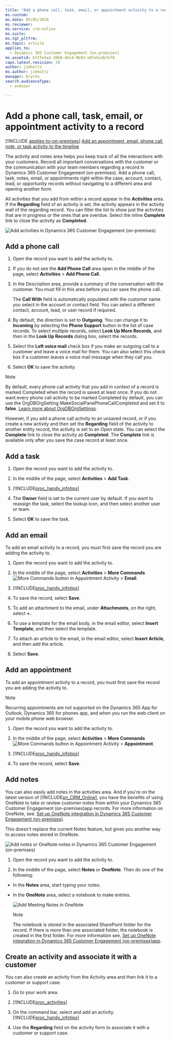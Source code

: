 ```yaml
---
title: "Add a phone call, task, email, or appointment activity to a record (Dynamics 365 Customer Engagement (on-premises)) | MicrosoftDocs"
ms.custom: 
ms.date: 05/05/2020
ms.reviewer: 
ms.service: crm-online
ms.suite: 
ms.tgt_pltfrm: 
ms.topic: article
applies_to: 
  - Dynamics 365 Customer Engagement (on-premises)
ms.assetid: b72fe4a3-30b8-4dc4-9b93-e87e5cdb7ef0
caps.latest.revision: 39
author: jimholtz
ms.author: jimholtz
manager: brycho
search.audienceType: 
  - enduser

---
```

# Add a phone call, task, email, or appointment activity to a record 

[!INCLUDE [applies-to-on-premises](../includes/applies-to-on-premises.md)] [Add an appointment, email, phone call, note, or task activity to the timeline](/powerapps/user/add-activities)

The activity and notes area helps you keep track of all the interactions with your customers. Record all important conversations with the customer or the communication with your team members regarding a record in Dynamics 365 Customer Engagement (on-premises). Add a phone call, task, notes, email, or appointments right within the case, account, contact, lead, or opportunity records without navigating to a different area and opening another form.  
  
All activities that you add from within a record appear in the **Activities** area. If the **Regarding** field of an activity is set, the activity appears in the activity wall of the regarding record. You can filter the list to show just the activities that are in progress or the ones that are overdue. Select the inline **Complete** link to close the activity as **Completed**.  
  
 ![Add activities in Dynamics 365 Customer Engagement (on-premises)](media/add-activities-dynamics-crm.png "Add activities in Dynamics 365 Customer Engagement (on-premises)")  

  
## Add a phone call  
  
1.  Open the record you want to add the activity to.  
  
2.  If you do not see the **Add Phone Call** area open in the middle of the page, select **Activities** > **Add Phone Call**.  
  
3.  In the Description area, provide a summary of the conversation with the customer. You must fill in this area before you can save the phone call.  
  
     The **Call With** field is automatically populated with the customer name you select in the account or contact field. You can select a different contact, account, lead, or user record if required.  
  
4.  By default, the direction is set to **Outgoing**. You can change it to **Incoming** by selecting the **Phone Support** button in the list of case records. To select multiple records, select **Look Up More Records**, and then in the **Look Up Records** dialog box, select the records.  
  
5.  Select the **Left voice mail** check box if you make an outgoing call to a customer and leave a voice mail for them. You can also select this check box if a customer leaves a voice mail message when they call you.  
  
6.  Select **OK** to save the activity.  
  
> [!NOTE]
>  By default, every phone call activity that you add in context of a record is marked Completed when the record is saved at least once. If you do not want every phone call activity to be marked Completed by default, you can use the OrgDBOrgSetting MakeSocialPanePhoneCallCompleted and set it to **false**.  [Learn more about OrgDBOrgSettings](https://support.microsoft.com/help/2691237/orgdborgsettings-tool-for-microsoft-dynamics-crm). 
> 
>  However, if you add a phone call activity to an unsaved record, or if you create a new activity and then set the **Regarding** field of the activity to another entity record, the activity is set to an Open state. You can select the **Complete** link to close the activity as **Completed**. The **Complete** link is available only after you save the case record at least once. 
  
## Add a task  
  
1. Open the record you want to add the activity to.  
  
2. In the middle of the page, select **Activities** > **Add Task**.  
  
3. [!INCLUDE[proc_handy_infotips](../includes/proc-handy-infotips.md)]  
  
4. The **Owner** field is set to the current user by default. If you want to reassign the task, select the lookup icon, and then select another user or team.  
  
5. Select **OK** to save the task.  
  
## Add an email  
 To add an email activity to a record, you must first save the record you are adding the activity to.  
  
1. Open the record you want to add the activity to.  
  
2. In the middle of the page, select **Activities** > **More Commands** ![More Commands button in Appointment Activity](media/MoreButton.png "More Commands button in Appointment Activity") > **Email**.  
  
3. [!INCLUDE[proc_handy_infotips](../includes/proc-handy-infotips.md)]  
  
4. To save the record, select **Save**.  
  
5. To add an attachment to the email, under **Attachments**, on the right, select **+**.  
  
6. To use a template for the email body, in the email editor, select **Insert Template**, and then select the template.  
  
7. To attach an article to the email, in the email editor, select **Insert Article**, and then add the article.  
  
8. Select **Save**.  
  
## Add an appointment  
 To add an appointment activity to a record, you must first save the record you are adding the activity to.  
 
> [!NOTE]
> Recurring appointments are not supported on the Dynamics 365 App for Outlook, Dynamics 365 for phones app, and when you run the web client on your mobile phone web browser. 
  
1. Open the record you want to add the activity to.  
  
2. In the middle of the page, select **Activities** > **More Commands** ![More Commands button in Appointment Activity](media/MoreButton.png "More Commands button in Appointment Activity") > **Appointment**.  
  
3. [!INCLUDE[proc_handy_infotips](../includes/proc-handy-infotips.md)]  
  
4. To save the record, select **Save**.  
  
## Add notes  
 You can also easily add notes in the activities area. And if you're on the latest version of [!INCLUDE[pn_CRM_Online](../includes/pn-crm-online.md)], you have the benefits of using OneNote to take or review customer notes from within your Dynamics 365 Customer Engagement (on-premises)app records. For more information on OneNote, see: [Set up OneNote integration in Dynamics 365 Customer Engagement (on-premises)](../admin/set-up-onenote-integration-in-dynamics-365.md).  
  
 This doesn't replace the current Notes feature, but gives you another way to access notes stored in OneNote.  
  
 ![Add notes or OneNote notes in Dynamics 365 Customer Engagement (on-premises)](media/addnotesoronenotenotes.png "Add notes or OneNote notes in Dynamics 365 Customer Engagement (on-premises)")  
  
1.  Open the record you want to add the activity to.  
  
2.  In the middle of the page, select **Notes** or **OneNote**. Then do one of the following:  
  
- In the **Notes** area, start typing your notes.  
  
- In the **OneNote** area, select a notebook to make entries.  
  
  ![Add Meeting Notes in OneNote](media/addonenotenotes.png "Add Meeting Notes in OneNote")  
  
  > [!NOTE]
  >  The notebook is stored in the associated SharePoint folder for the record. If there is more than one associated folder, the notebook is created in the first folder. For more information see, [Set up OneNote integration in Dynamics 365 Customer Engagement (on-premises)app](../admin/set-up-onenote-integration-in-dynamics-365.md).  
  
## Create an activity and associate it with a customer  
 You can also create an activity from the Activity area and then link it to a customer or support case.  
  
1. Go to your work area.  
  
2. [!INCLUDE[proc_activities](../includes/proc-activities.md)]  
  
3. On the command bar, select and add an activity. [!INCLUDE[proc_handy_infotips](../includes/proc-handy-infotips.md)]  
  
4. Use the **Regarding** field on the activity form to associate it with a customer or support case.  
  

 
